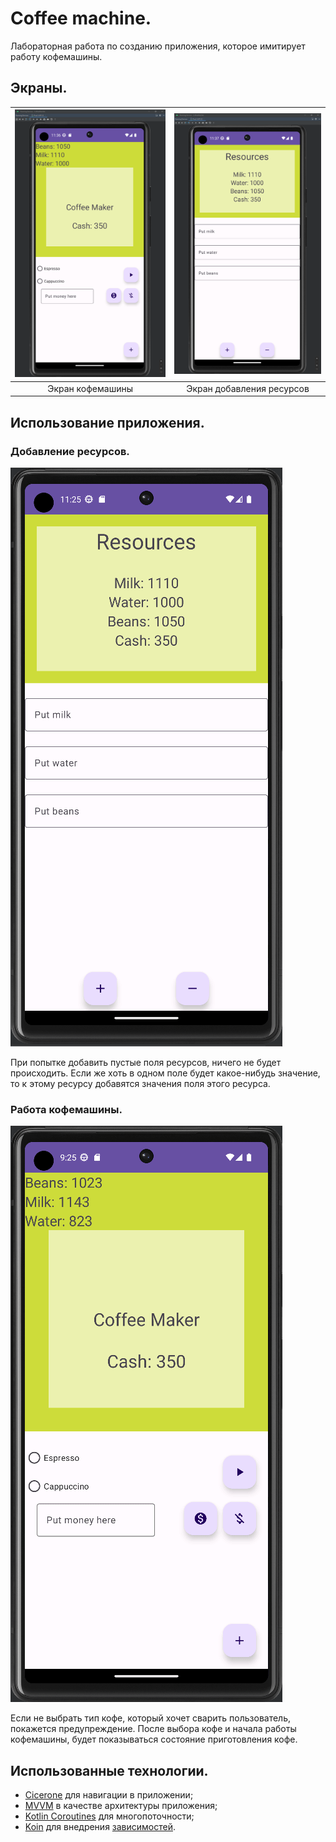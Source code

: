 # Coffee machine.

Лабораторная работа по созданию приложения, которое имитирует работу кофемашины.

## Экраны.

| ![](app/src/main/assets/machine_fragment.png) | ![](app/src/main/assets/delivery_fragment.png) |
|:-------------------------------|--------------------------------:|
|<center>Экран кофемашины<center>|<center> Экран добавления ресурсов<center>|

## Использование приложения.

### Добавление ресурсов.

![](app/src/main/assets/delivery_fragment_actions.gif)

При попытке добавить пустые поля ресурсов, ничего не будет происходить. Если же хоть в одном поле
будет какое-нибудь значение, то к этому ресурсу добавятся значения поля этого ресурса.

### Работа кофемашины.

![](app/src/main/assets/machine_fragment_action.gif)

Если не выбрать тип кофе, который хочет сварить пользователь, покажется предупреждение. После выбора
кофе и начала работы кофемашины, будет показываться состояние приготовления кофе.

## Использованные технологии.

- [Cicerone](https://github.com/terrakok/Cicerone) для навигации в приложении;
- [MVVM](https://habr.com/ru/companies/dataart/articles/272737/) в качестве архитектуры приложения;
- [Kotlin Coroutines](https://developer.android.com/kotlin/coroutines) для многопоточности;
- [Koin](https://insert-koin.io/) для внедрения [зависимостей](https://habr.com/ru/articles/350068/).
